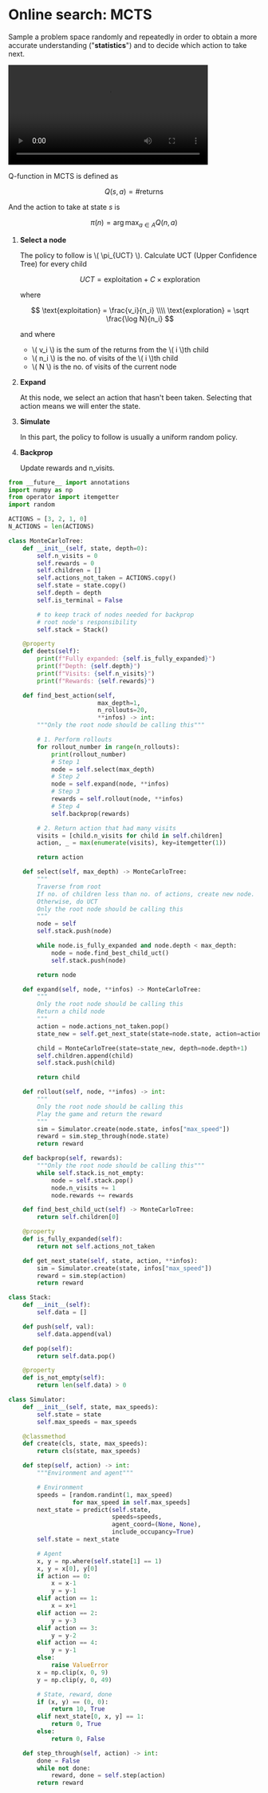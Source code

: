 # Online search: MCTS

Sample a problem space randomly and repeatedly in order to obtain a more accurate understanding ("**statistics**") and to decide which action to take next.

<video src="./mcts.mov" width="400" controls>
</video>


Q-function in MCTS is defined as

$$
Q(s,a) = \text{\#returns}
$$

And the action to take at state *s* is

$$
\pi(n) = \arg \max_{a \in A} Q(n,a)
$$

1. **Select a node**
    
    The policy to follow is \\( \pi_{UCT} \\). Calculate UCT (Upper Confidence Tree) for every child
    
    $$
    UCT =  \text{exploitation} + C \times \text{exploration}
    $$
    
    where
    
    $$
    \text{exploitation} = \frac{v_i}{n_i} \\\\
    \text{exploration} = \sqrt \frac{\log N}{n_i}
    $$
    
    and where
    
    - \\( v_i \\) is the sum of the returns from the \\( i \\)th child
    - \\( n_i \\) is the no. of visits of the \\( i \\)th child
    - \\( N \\) is the no. of visits of the current node
2. **Expand**
    
    At this node, we select an action that hasn't been taken. Selecting that action means we will enter the state.
    
3. **Simulate**
    
    In this part, the policy to follow is usually a uniform random policy.
    
4. **Backprop**
    
    Update rewards and n_visits.


```python
from __future__ import annotations
import numpy as np
from operator import itemgetter
import random

ACTIONS = [3, 2, 1, 0]
N_ACTIONS = len(ACTIONS)

class MonteCarloTree:
    def __init__(self, state, depth=0):
        self.n_visits = 0
        self.rewards = 0
        self.children = []
        self.actions_not_taken = ACTIONS.copy()
        self.state = state.copy()
        self.depth = depth
        self.is_terminal = False

        # to keep track of nodes needed for backprop
        # root node's responsibility
        self.stack = Stack()

    @property
    def deets(self):
        print(f"Fully expanded: {self.is_fully_expanded}")
        print(f"Depth: {self.depth}")
        print(f"Visits: {self.n_visits}")
        print(f"Rewards: {self.rewards}")

    def find_best_action(self,
                         max_depth=1,
                         n_rollouts=20,
                         **infos) -> int:
        """Only the root node should be calling this"""

        # 1. Perform rollouts
        for rollout_number in range(n_rollouts):
            print(rollout_number)
            # Step 1
            node = self.select(max_depth)
            # Step 2
            node = self.expand(node, **infos)
            # Step 3
            rewards = self.rollout(node, **infos)
            # Step 4
            self.backprop(rewards)

        # 2. Return action that had many visits
        visits = [child.n_visits for child in self.children]
        action, _ = max(enumerate(visits), key=itemgetter(1))

        return action

    def select(self, max_depth) -> MonteCarloTree:
        """
        Traverse from root
        If no. of children less than no. of actions, create new node.
        Otherwise, do UCT
        Only the root node should be calling this
        """
        node = self
        self.stack.push(node)

        while node.is_fully_expanded and node.depth < max_depth:
            node = node.find_best_child_uct()
            self.stack.push(node)

        return node

    def expand(self, node, **infos) -> MonteCarloTree:
        """
        Only the root node should be calling this
        Return a child node
        """
        action = node.actions_not_taken.pop()
        state_new = self.get_next_state(state=node.state, action=action, **infos)

        child = MonteCarloTree(state=state_new, depth=node.depth+1)
        self.children.append(child)
        self.stack.push(child)

        return child

    def rollout(self, node, **infos) -> int:
        """
        Only the root node should be calling this
        Play the game and return the reward
        """
        sim = Simulator.create(node.state, infos["max_speed"])
        reward = sim.step_through(node.state)
        return reward

    def backprop(self, rewards):
        """Only the root node should be calling this"""
        while self.stack.is_not_empty:
            node = self.stack.pop()
            node.n_visits += 1
            node.rewards += rewards

    def find_best_child_uct(self) -> MonteCarloTree:
        return self.children[0]

    @property
    def is_fully_expanded(self):
        return not self.actions_not_taken

    def get_next_state(self, state, action, **infos):
        sim = Simulator.create(state, infos["max_speed"])
        reward = sim.step(action)
        return reward

class Stack:
    def __init__(self):
        self.data = []

    def push(self, val):
        self.data.append(val)

    def pop(self):
        return self.data.pop()

    @property
    def is_not_empty(self):
        return len(self.data) > 0

class Simulator:
    def __init__(self, state, max_speeds):
        self.state = state
        self.max_speeds = max_speeds

    @classmethod
    def create(cls, state, max_speeds):
        return cls(state, max_speeds)

    def step(self, action) -> int:
        """Environment and agent"""

        # Environment
        speeds = [random.randint(1, max_speed)
                  for max_speed in self.max_speeds]
        next_state = predict(self.state,
                             speeds=speeds,
                             agent_coord=(None, None),
                             include_occupancy=True)
        self.state = next_state

        # Agent
        x, y = np.where(self.state[1] == 1)
        x, y = x[0], y[0]
        if action == 0:
            x = x-1
            y = y-1
        elif action == 1:
            x = x+1
        elif action == 2:
            y = y-3
        elif action == 3:
            y = y-2
        elif action == 4:
            y = y-1
        else:
            raise ValueError
        x = np.clip(x, 0, 9)
        y = np.clip(y, 0, 49)

        # State, reward, done
        if (x, y) == (0, 0):
            return 10, True
        elif next_state[0, x, y] == 1:
            return 0, True
        else:
            return 0, False

    def step_through(self, action) -> int:
        done = False
        while not done:
            reward, done = self.step(action)
        return reward
```
